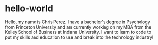 # hello-world
Hello, my name is Chris Perez. I have a bachelor's degree in Psychology from Princeton University and am currently working on my MBA from the Kelley School of Business at Indiana University. I want to learn to code to put my skills and education to use and break into the technology industry!
